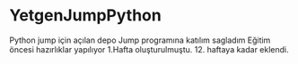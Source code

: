 # YetgenJumpPython
Python jump için açılan depo
Jump programına katılım sagladım
Eğitim öncesi hazırlıklar yapılıyor
1.Hafta oluşturulmuştu. 12. haftaya kadar eklendi.